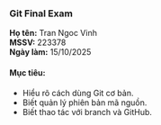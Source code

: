 ### Git Final Exam
**Họ tên:** Tran Ngoc Vinh  
**MSSV:** 223378  
**Ngày làm:** 15/10/2025  

#### Mục tiêu:
- Hiểu rõ cách dùng Git cơ bản.  
- Biết quản lý phiên bản mã nguồn.  
- Biết thao tác với branch và GitHub.

